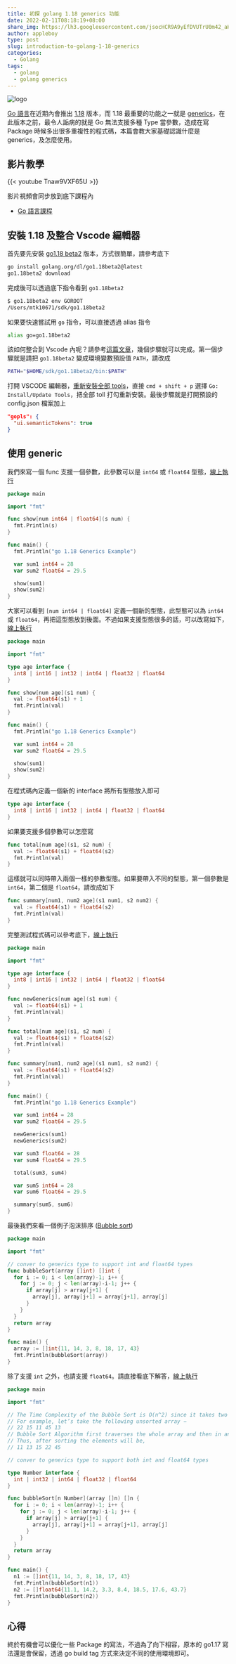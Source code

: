 ```yaml
---
title: 初探 golang 1.18 generics 功能
date: 2022-02-11T08:18:19+08:00
share_img: https://lh3.googleusercontent.com/jsocHCR9A9yEfDVUTrU0m42_aHhTEVDGW5p5PsQSx7GSlkt3gLjohfXH3S7P7p982332ruU_e-EtW0LwmiuZjvN65VIcyME-zE35C6EM0IV1nqY6KoNw3dwW2djjid3F-T5YgnJothA=w1920-h1080
author: appleboy
type: post
slug: introduction-to-golang-1-18-generics
categories:
  - Golang
tags:
  - golang
  - golang generics
---
```


![logo](https://lh3.googleusercontent.com/jsocHCR9A9yEfDVUTrU0m42_aHhTEVDGW5p5PsQSx7GSlkt3gLjohfXH3S7P7p982332ruU_e-EtW0LwmiuZjvN65VIcyME-zE35C6EM0IV1nqY6KoNw3dwW2djjid3F-T5YgnJothA=w1920-h1080)

[Go 語言][3]在近期內會推出 [1.18][2] 版本，而 1.18 最重要的功能之一就是 [generics][1]，在此版本之前，最令人詬病的就是 Go 無法支援多種 Type 當參數，造成在寫 Package 時候多出很多重複性的程式碼，本篇會教大家基礎認識什麼是 generics，及怎麼使用。

[1]:https://go.dev/doc/tutorial/generics
[2]:https://tip.golang.org/doc/go1.18
[3]:https://go.dev/

<!--more-->

## 影片教學

{{< youtube Tnaw9VXF65U >}}

影片視頻會同步放到底下課程內

* [Go 語言課程](https://blog.wu-boy.com/golang-online-course/)

## 安裝 1.18 及整合 Vscode 編輯器

首先要先安裝 [go1.18 beta2](https://go.dev/blog/go1.18beta2) 版本，方式很簡單，請參考底下

```sh
go install golang.org/dl/go1.18beta2@latest
go1.18beta2 download
```

完成後可以透過底下指令看到 `go1.18beta2`

```sh
$ go1.18beta2 env GOROOT
/Users/mtk10671/sdk/go1.18beta2
```

如果要快速嘗試用 `go` 指令，可以直接透過 alias 指令

```sh
alias go=go1.18beta2
```

該如何整合到 Vscode 內呢？請參考[這篇文章][11]，幾個步驟就可以完成。第一個步驟就是請把 `go1.18beta2` 變成環境變數預設值 `PATH`，請改成

```sh
PATH="$HOME/sdk/go1.18beta2/bin:$PATH"
```

打開 VSCODE 編輯器，[重新安裝全部 tools](https://github.com/golang/vscode-go/blob/master/docs/commands.md#go-installupdate-tools)，直接 `cmd + shift + p` 選擇 `Go: Install/Update Tools`，把全部 toll 打勾重新安裝。最後步驟就是打開預設的 config.json 檔案加上

```json
"gopls": {
  "ui.semanticTokens": true
}
```

[11]: https://github.com/golang/vscode-go/blob/master/docs/advanced.md#using-go118

## 使用 generic

我們來寫一個 func 支援一個參數，此參數可以是 `int64` 或 `float64` 型態，[線上執行](https://go.dev/play/p/Gi9tvCDI5vL?v=gotip)

```go
package main

import "fmt"

func show[num int64 | float64](s num) {
  fmt.Println(s)
}

func main() {
  fmt.Println("go 1.18 Generics Example")

  var sum1 int64 = 28
  var sum2 float64 = 29.5

  show(sum1)
  show(sum2)
}
```

大家可以看到 `[num int64 | float64]` 定義一個新的型態，此型態可以為 `int64` 或 `float64`，再把這型態放到後面。不過如果支援型態很多的話，可以改寫如下，[線上執行](https://go.dev/play/p/kzQrHMiiFTl?v=gotip)

```go
package main

import "fmt"

type age interface {
  int8 | int16 | int32 | int64 | float32 | float64
}

func show[num age](s1 num) {
  val := float64(s1) + 1
  fmt.Println(val)
}

func main() {
  fmt.Println("go 1.18 Generics Example")

  var sum1 int64 = 28
  var sum2 float64 = 29.5

  show(sum1)
  show(sum2)
}
```

在程式碼內定義一個新的 interface 將所有型態放入即可

```go
type age interface {
  int8 | int16 | int32 | int64 | float32 | float64
}
```

如果要支援多個參數可以怎麼寫

```go
func total[num age](s1, s2 num) {
  val := float64(s1) + float64(s2)
  fmt.Println(val)
}
```

這樣就可以同時帶入兩個一樣的參數型態。如果要帶入不同的型態，第一個參數是 `int64`，第二個是 `float64`，請改成如下

```go
func summary[num1, num2 age](s1 num1, s2 num2) {
  val := float64(s1) + float64(s2)
  fmt.Println(val)
}
```

完整測試程式碼可以參考底下，[線上執行](https://go.dev/play/p/kYEuXcvKvik?v=gotip)

```go
package main

import "fmt"

type age interface {
  int8 | int16 | int32 | int64 | float32 | float64
}

func newGenerics[num age](s1 num) {
  val := float64(s1) + 1
  fmt.Println(val)
}

func total[num age](s1, s2 num) {
  val := float64(s1) + float64(s2)
  fmt.Println(val)
}

func summary[num1, num2 age](s1 num1, s2 num2) {
  val := float64(s1) + float64(s2)
  fmt.Println(val)
}

func main() {
  fmt.Println("go 1.18 Generics Example")

  var sum1 int64 = 28
  var sum2 float64 = 29.5

  newGenerics(sum1)
  newGenerics(sum2)

  var sum3 float64 = 28
  var sum4 float64 = 29.5

  total(sum3, sum4)

  var sum5 int64 = 28
  var sum6 float64 = 29.5

  summary(sum5, sum6)
}
```

最後我們來看一個例子泡沫排序 ([Bubble sort](https://en.wikipedia.org/wiki/Bubble_sort))

```go
package main

import "fmt"

// conver to generics type to support int and float64 types
func bubbleSort(array []int) []int {
  for i := 0; i < len(array)-1; i++ {
    for j := 0; j < len(array)-i-1; j++ {
      if array[j] > array[j+1] {
        array[j], array[j+1] = array[j+1], array[j]
      }
    }
  }
  return array
}

func main() {
  array := []int{11, 14, 3, 8, 18, 17, 43}
  fmt.Println(bubbleSort(array))
}
```

除了支援 `int` 之外，也請支援 `float64`。請直接看底下解答，[線上執行](https://go.dev/play/p/e_DGxY3TNNd?v=gotip)

```go
package main

import "fmt"

// The Time Complexity of the Bubble Sort is O(n^2) since it takes two nested loops to check the adjacent element.
// For example, let’s take the following unsorted array −
// 22 15 11 45 13
// Bubble Sort Algorithm first traverses the whole array and then in another loop checks if the adjacent elements are in order or not.
// Thus, after sorting the elements will be,
// 11 13 15 22 45

// conver to generics type to support both int and float64 types

type Number interface {
  int | int32 | int64 | float32 | float64
}

func bubbleSort[n Number](array []n) []n {
  for i := 0; i < len(array)-1; i++ {
    for j := 0; j < len(array)-i-1; j++ {
      if array[j] > array[j+1] {
        array[j], array[j+1] = array[j+1], array[j]
      }
    }
  }
  return array
}

func main() {
  n1 := []int{11, 14, 3, 8, 18, 17, 43}
  fmt.Println(bubbleSort(n1))
  n2 := []float64{11.1, 14.2, 3.3, 8.4, 18.5, 17.6, 43.7}
  fmt.Println(bubbleSort(n2))
}
```

## 心得

終於有機會可以優化一些 Package 的寫法，不過為了向下相容，原本的 go1.17 寫法還是會保留，透過 go build tag 方式來決定不同的使用環境即可。
